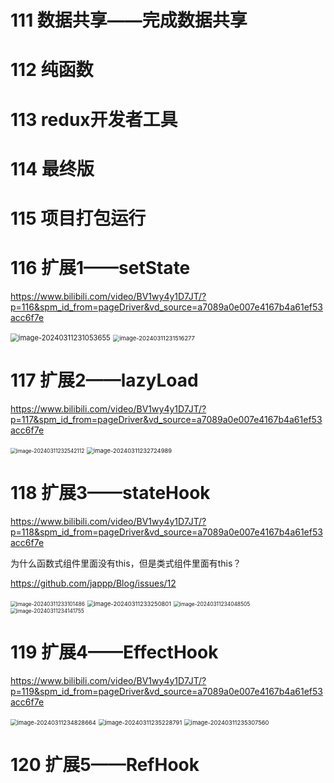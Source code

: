# 111 数据共享——完成数据共享

# 112 纯函数

# 113 redux开发者工具

# 114 最终版

# 115 项目打包运行

# 116 扩展1——setState

https://www.bilibili.com/video/BV1wy4y1D7JT/?p=116&spm_id_from=pageDriver&vd_source=a7089a0e007e4167b4a61ef53acc6f7e

<img src="12 111——120节.assets/image-20240311231053655.png" alt="image-20240311231053655" style="zoom: 80%;" />

<img src="12 111——120节.assets/image-20240311231516277.png" alt="image-20240311231516277" style="zoom:67%;" />

# 117 扩展2——lazyLoad

https://www.bilibili.com/video/BV1wy4y1D7JT/?p=117&spm_id_from=pageDriver&vd_source=a7089a0e007e4167b4a61ef53acc6f7e

<img src="12 111——120节.assets/image-20240311232542112.png" alt="image-20240311232542112" style="zoom:60%;" />

<img src="12 111——120节.assets/image-20240311232724989.png" alt="image-20240311232724989" style="zoom:67%;" />

# 118 扩展3——stateHook

https://www.bilibili.com/video/BV1wy4y1D7JT/?p=118&spm_id_from=pageDriver&vd_source=a7089a0e007e4167b4a61ef53acc6f7e

为什么函数式组件里面没有this，但是类式组件里面有this？

https://github.com/jappp/Blog/issues/12

<img src="12 111——120节.assets/image-20240311233101486.png" alt="image-20240311233101486" style="zoom:60%;" />

<img src="12 111——120节.assets/image-20240311233250801.png" alt="image-20240311233250801" style="zoom:67%;" />

<img src="12 111——120节.assets/image-20240311234048505.png" alt="image-20240311234048505" style="zoom:60%;" />

<img src="12 111——120节.assets/image-20240311234141755.png" alt="image-20240311234141755" style="zoom:60%;" />

# 119 扩展4——EffectHook

https://www.bilibili.com/video/BV1wy4y1D7JT/?p=119&spm_id_from=pageDriver&vd_source=a7089a0e007e4167b4a61ef53acc6f7e

<img src="12 111——120节.assets/image-20240311234828664.png" alt="image-20240311234828664" style="zoom:67%;" />

<img src="12 111——120节.assets/image-20240311235228791.png" alt="image-20240311235228791" style="zoom:67%;" />

<img src="12 111——120节.assets/image-20240311235307560.png" alt="image-20240311235307560" style="zoom:67%;" />

# 120 扩展5——RefHook